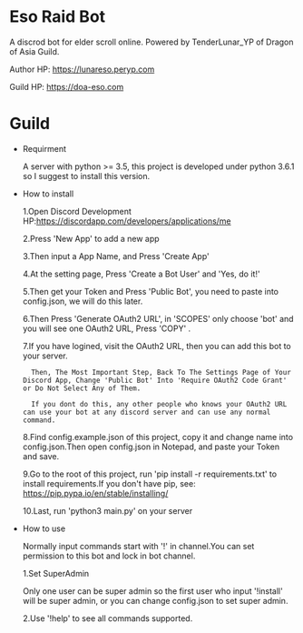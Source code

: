 # Eso Raid Bot
A discrod bot for elder scroll online. Powered by TenderLunar_YP of Dragon of Asia Guild. 

Author HP: https://lunareso.peryp.com 

Guild HP: https://doa-eso.com

# Guild
* Requirment

    A server with python >= 3.5, this project is developed under python 3.6.1 so I suggest to install this version.
    
* How to install

    1.Open Discord Development HP:https://discordapp.com/developers/applications/me
    
    2.Press 'New App' to add a new app
    
    3.Then input a App Name, and Press 'Create App'
    
    4.At the setting page, Press 'Create a Bot User' and 'Yes, do it!'
    
    5.Then get your Token and Press 'Public Bot', you need to paste into config.json, we will do this later.
    
    6.Then Press 'Generate OAuth2 URL', in 'SCOPES' only choose 'bot' and you will see one OAuth2 URL, Press 'COPY' .
    
    7.If you have logined, visit the OAuth2 URL, then you can add this bot to your server.
    
        Then, The Most Important Step, Back To The Settings Page of Your Discord App, Change 'Public Bot' Into 'Require OAuth2 Code Grant' or Do Not Select Any of Them.
        
        If you dont do this, any other people who knows your OAuth2 URL can use your bot at any discord server and can use any normal command.
    
    8.Find config.example.json of this project, copy it and change name into config.json.Then open config.json in Notepad, and paste your Token and save.
    
    9.Go to the root of this project, run 'pip install -r requirements.txt' to install requirements.If you don't have pip, see: https://pip.pypa.io/en/stable/installing/
    
    10.Last, run 'python3 main.py' on your server
    
* How to use

    Normally input commands start with '!' in channel.You can set permission to this bot and lock in bot channel.
    
    1.Set SuperAdmin
        
    Only one user can be super admin so the first user who input '!install' will be super admin, or you can change config.json to set super admin.
    
    2.Use '!help' to see all commands supported.
    
